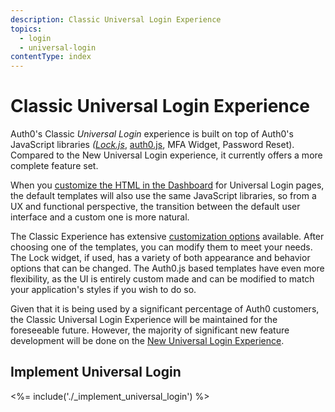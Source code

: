 ```yaml
---
description: Classic Universal Login Experience
topics:
  - login
  - universal-login
contentType: index
---
```

# Classic Universal Login Experience

Auth0's Classic <dfn data-key="universal-login">Universal Login</dfn> experience is built on top of Auth0's JavaScript libraries <dfn data-key="lock">([Lock.js](/libraries/lock)</dfn>, [auth0.js](/libraries/auth0js), MFA Widget, Password Reset). Compared to the New Universal Login experience, it currently offers a more complete feature set.

When you [customize the HTML in the Dashboard](${manage_url}/#/login_page) for Universal Login pages, the default templates will also use the same JavaScript libraries, so from a UX and functional perspective, the transition between the default user interface and a custom one is more natural.

The Classic Experience has extensive [customization options](/universal-login/customization-classic) available. After choosing one of the templates, you can modify them to meet your needs. The Lock widget, if used, has a variety of both appearance and behavior options that can be changed. The Auth0.js based templates have even more flexibility, as the UI is entirely custom made and can be modified to match your application's styles if you wish to do so.

Given that it is being used by a significant percentage of Auth0 customers, the Classic Universal Login Experience will be maintained for the foreseeable future. However, the majority of significant new feature development will be done on the [New Universal Login Experience](/universal-login/new).

## Implement Universal Login

<%= include('./_implement_universal_login') %>
